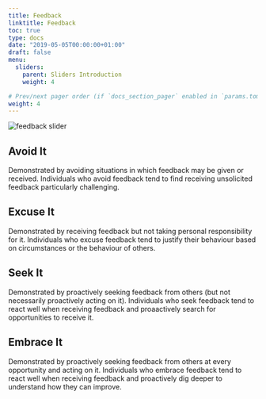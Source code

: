 ```yaml
---
title: Feedback
linktitle: Feedback
toc: true
type: docs
date: "2019-05-05T00:00:00+01:00"
draft: false
menu:
  sliders:
    parent: Sliders Introduction
    weight: 4

# Prev/next pager order (if `docs_section_pager` enabled in `params.toml`)
weight: 4
---
```


![feedback slider](../feedback-slider.svg)

## Avoid It

Demonstrated by avoiding situations in which feedback may be given or received. Individuals who avoid feedback tend to find receiving unsolicited feedback particularly challenging.

## Excuse It

Demonstrated by receiving feedback but not taking personal responsibility for it. Individuals who excuse feedback tend to justify their behaviour based on circumstances or the behaviour of others.

## Seek It

Demonstrated by proactively seeking feedback from others (but not necessarily proactively acting on it). Individuals who seek feedback tend to react well when receiving feedback and proaactively search for opportunities to receive it.

## Embrace It

Demonstrated by proactively seeking feedback from others at every opportunity and acting on it. Individuals who embrace feedback tend to react well when receiving feedback and proactively dig deeper to understand how they can improve.
